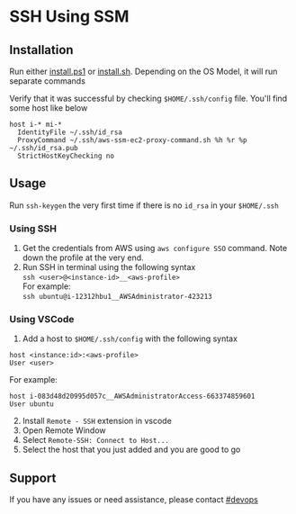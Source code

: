 # SSH Using SSM

## Installation

Run either [install.ps1](install.ps1) or [install.sh](install.sh). Depending on the OS Model, it will run separate commands

Verify that it was successful by checking `$HOME/.ssh/config` file. You'll find some host like below

```text
host i-* mi-*
  IdentityFile ~/.ssh/id_rsa
  ProxyCommand ~/.ssh/aws-ssm-ec2-proxy-command.sh %h %r %p ~/.ssh/id_rsa.pub
  StrictHostKeyChecking no
```

## Usage

Run `ssh-keygen` the very first time if there is no `id_rsa` in your `$HOME/.ssh`

### Using SSH

1. Get the credentials from AWS using `aws configure SSO` command. Note down the profile at the very end.
2. Run SSH in terminal using the following syntax \
    `ssh <user>@<instance-id>__<aws-profile>` \
  For example: \
    `ssh ubuntu@i-12312hbu1__AWSAdministrator-423213`

### Using VSCode

1. Add a host to `$HOME/.ssh/config` with the following syntax

  ```text
  host <instance:id>:<aws-profile>
  User <user>
  ```

  For example:

  ```text
  host i-083d48d20995d057c__AWSAdministratorAccess-663374859601
  User ubuntu
  ```

2. Install `Remote - SSH` extension in vscode
3. Open Remote Window
4. Select `Remote-SSH: Connect to Host...`
5. Select the host that you just added and you are good to go

## Support

If you have any issues or need assistance, please contact [#devops](https://usxventures.slack.com/archives/CQD742SSG)
